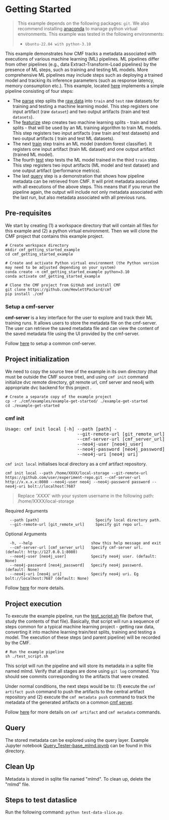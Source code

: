 # Getting Started

> This example depends on the following packages: `git`. We also recommend installing 
> [anaconda](https://docs.anaconda.com/anaconda/install/linux/) to manage python virtual environments.
> This example was tested in the following environments: 
> 
> - `Ubuntu-22.04 with python-3.10`

This example demonstrates how CMF tracks a metadata associated with executions of various machine learning (ML) 
pipelines. ML pipelines differ from other pipelines (e.g., data Extract-Transform-Load pipelines) by the presence of
ML steps, such as training and testing ML models. More comprehensive ML pipelines may include steps such as deploying a
trained model and tracking its inference parameters (such as response latency, memory consumption etc.). This example, 
located [here](https://github.com/HewlettPackard/cmf/tree/master/examples/example-get-started) implements a simple
pipeline consisting of four steps:

- The [parse](https://github.com/HewlettPackard/cmf/blob/master/examples/example-get-started/src/parse.py) step splits
  the [raw data](https://github.com/HewlettPackard/cmf/tree/master/examples/example-get-started/artifacts) into 
  `train` and `test` raw datasets for training and testing a machine learning model. This step registers one
  input artifact (raw `dataset`) and two output artifacts (train and test `datasets`). 
- The [featurize](https://github.com/HewlettPackard/cmf/blob/master/examples/example-get-started/src/featurize.py)
  step creates two machine learning splits - train and test splits - that will be used by an ML training algorithm to
  train ML models. This step registers two input artifacts (raw train and test datasets) and two output artifacts (
  train and test ML datasets). 
- The next [train](https://github.com/HewlettPackard/cmf/blob/master/examples/example-get-started/src/train.py) step
  trains an ML model (random forest classifier). It registers one input artifact (train ML dataset) and one
  output artifact (trained ML model).
- The fourth [test](https://github.com/HewlettPackard/cmf/blob/master/examples/example-get-started/src/test.py) step
  tests the ML model trained in the third `train` step. This step registers two input artifacts (ML model and test
  dataset) and one output artifact (performance metrics).
- The last [query](https://github.com/HewlettPackard/cmf/blob/master/examples/example-get-started/src/query.py) step
  is a demonstration that shows how pipeline metadata can be retrieved from CMF. It will print metadata associated with
  all executions of the above steps. This means that if you rerun the pipeline again, the output will include not only
  metadata associated with the last run, but also metadata associated with all previous runs.


## Pre-requisites

We start by creating (1) a workspace directory that will contain all files for this example and (2) a python virtual 
environment. Then we will clone the CMF project that contains this example project.
```shell
# Create workspace directory
mkdir cmf_getting_started_example
cd cmf_getting_started_example

# Create and activate Python virtual environment (the Python version may need to be adjusted depending on your system)
conda create -n cmf_getting_started_example python=3.10 
conda activate cmf_getting_started_example

# Clone the CMF project from GitHub and install CMF
git clone https://github.com/HewlettPackard/cmf
pip install ./cmf
```

### Setup a cmf-server

__cmf-server__ is a key interface for the user to explore and track their ML training runs. It allows users to store the metadata file on the cmf-server. The user can retrieve the saved metadata file and can view the content of the saved metadata file using the UI provided by the cmf-server.

Follow [here](./../cmf_server/cmf-server.md) to setup a common cmf-server.

## Project initialization
We need to copy the source tree of the example in its own directory (that must be outside the CMF source tree), and using `cmf init` command
initialize dvc remote directory, git remote url, cmf server and neo4j with appropriate dvc backend for this project .

```shell
# Create a separate copy of the example project
cp -r ./cmf/examples/example-get-started/ ./example-get-started
cd ./example-get-started
```
### cmf init
<pre>
Usage: cmf init local [-h] --path [path] -
                           --git-remote-url [git_remote_url]
                           --cmf-server-url [cmf_server_url]
                           --neo4j-user [neo4j_user]
                           --neo4j-password [neo4j_password]
                           --neo4j-uri [neo4j_uri]
</pre>
`cmf init local` initialises local directory as a cmf artifact repository.
```
cmf init local --path /home/XXXX/local-storage --git-remote-url https://github.com/user/experiment-repo.git --cmf-server-url http://x.x.x.x:8080 --neo4j-user neo4j --neo4j-password password --neo4j-uri bolt://localhost:7687
```

> Replace 'XXXX' with your system username in the following path: /home/XXXX/local-storage

Required Arguments
```
  --path [path]                         Specify local directory path.
  --git-remote-url [git_remote_url]     Specify git repo url.
```
Optional Arguments
```
  -h, --help                          show this help message and exit
  --cmf-server-url [cmf_server_url]   Specify cmf-server url. (default: http://127.0.0.1:8080)
  --neo4j-user [neo4j_user]           Specify neo4j user. (default: None)
  --neo4j-password [neo4j_password]   Specify neo4j password. (default: None)
  --neo4j-uri [neo4j_uri]             Specify neo4j uri. Eg bolt://localhost:7687 (default: None)
```
Follow [here](./../cmf_client/cmf_client.md#cmf-init) for more details.

## Project execution
To execute the example pipeline, run the 
[test_script.sh](../../examples/example-get-started/test_script.sh) 
file (before that, study the contents of that file). Basically, that script will run a sequence of steps
common for a typical machine learning project - getting raw data, converting it into machine learning train/test splits,
training and testing a model. The execution of these steps (and parent pipeline) will be recorded by the CMF.
```shell
# Run the example pipeline
sh ./test_script.sh
```

This script will run the pipeline and will store its metadata in a sqlite file named mlmd. Verify that all stages are 
done using `git log` command. You should see commits corresponding to the artifacts that were created.

Under normal conditions, the next steps would be to: (1) execute the `cmf artifact push` command to push the artifacts to the central artifact repository and (2) execute the `cmf metadata push` command to track the metadata of the generated artifacts on a common [cmf server](./../cmf_server/cmf-server.md).

Follow [here](./../cmf_client/cmf_client.md#cmf-init) for more details on `cmf artifact` and `cmf metadata` commands.


## Query 
The stored metadata can be explored using the query layer. Example Jupyter notebook 
[Query_Tester-base_mlmd.ipynb](../../examples/example-get-started/Query_Tester-base_mlmd.ipynb) can be found in this directory.

## Clean Up 
Metadata is stored in sqlite file named "mlmd". To clean up, delete the "mlmd" file.
 
## Steps to test dataslice
Run the following command: `python test-data-slice.py`.
